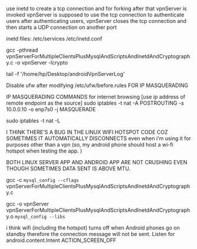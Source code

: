 use inetd to create a tcp connection and for forking
after that vpnServer is invoked
vpnServer is supposed to use the tcp connection to authenticate users
after authenticating users, vpnServer closes the tcp connection and then starts a UDP connection on another port

inetd files:
/etc/services
/etc/inetd.conf



gcc -pthread vpnServerForMultipleClientsPlusMysqlAndScriptsAndInetdAndCryptography.c -o vpnServer -lcrypto

tail -f '/home/hp/Desktop/androidVpnServerLog'


Disable ufw after modifying /etc/ufw/before.rules FOR IP MASQUERADING



IP MASQUERADING COMMANDS for internet browsing [use ip address of remote endpoint as the source]
sudo iptables -t nat -A POSTROUTING -s 10.0.0.10 -o enp7s0 -j MASQUERADE

sudo iptables -t nat -L

I THINK THERE'S A BUG IN THE LINUX WIFI HOTSPOT CODE COZ SOMETIMES IT AUTOMATICALLY DISCONNECTS even when
i'm using it for purposes other than a vpn (so, my  android phone should host a wi-fi hotspot when testing the app. )

BOTH LINUX SERVER APP AND ANDROID APP ARE NOT CRUSHING EVEN THOUGH SOMETIMES DATA SENT IS ABOVE MTU.









gcc -c `mysql_config --cflags` vpnServerForMultipleClientsPlusMysqlAndScriptsAndInetdAndCryptography.c

gcc -o vpnServer vpnServerForMultipleClientsPlusMysqlAndScriptsAndInetdAndCryptography.o `mysql_config --libs`


i think wifi (including the hotspot) turns off when Android phones go on standby therefore the connection message will not
be sent. Listen for android.content.Intent ACTION_SCREEN_OFF















